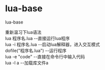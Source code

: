 # lua-base
lua-base
                                                 
重新温习下lua语法                      
lua 程序名.lua         --直接运行lua程序     
lua -i 程序名.lua      --启动lua解释器，进入交互模式         
dofile("程序名.lua")   --运行程序                  
lua -e "code"          --直接在命令行中输入代码            
lua -l a               --加载库文件a                       


       
